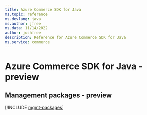 ```yaml
---
title: Azure Commerce SDK for Java
ms.topic: reference
ms.devlang: java
ms.author: jfree
ms.data: 11/14/2022
author: joshfree
description: Reference for Azure Commerce SDK for Java
ms.service: commerce
---
```

# Azure Commerce SDK for Java - preview

## Management packages - preview
[!INCLUDE [mgmt-packages](commerce-mgmt-index.md)]